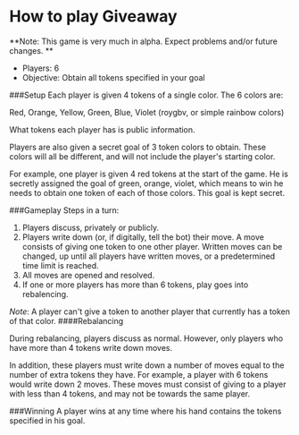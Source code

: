 How to play Giveaway
=====

**Note: This game is very much in alpha. Expect problems and/or future changes. **

* Players: 6
* Objective: Obtain all tokens specified in your goal

###Setup
Each player is given 4 tokens of a single color. The 6 colors are:

Red, Orange, Yellow, Green, Blue, Violet
(roygbv, or simple rainbow colors)

What tokens each player has is public information.

Players are also given a secret goal of 3 token colors to obtain. These colors will all be different, and will not include
the player's starting color.

For example, one player is given 4 red tokens at the start of the game. He is secretly assigned the goal of green, orange, violet, which means to win he needs to obtain one token of each of those colors. This goal is kept secret.

###Gameplay
Steps in a turn:

1. Players discuss, privately or publicly.
2. Players write down (or, if digitally, tell the bot) their move. A move consists of giving one token to one other player.
Written moves can be changed, up until all players have written moves, or a predetermined time limit is reached.
3. All moves are opened and resolved. 
4. If one or more players has more than 6 tokens, play goes into rebalencing.

*Note*: A player can't give a token to another player that currently has a token of that color.
####Rebalancing

During rebalancing, players discuss as normal. However, only players who have more than 4 tokens write down moves. 

In addition, these players must write down a number of moves equal to the number of extra tokens they have. For example, a player with 6 tokens would write down 2 moves. These moves must consist of giving to a player with less than 4 tokens, and may not be towards the same player.

###Winning
A player wins at any time where his hand contains the tokens specified in his goal.


